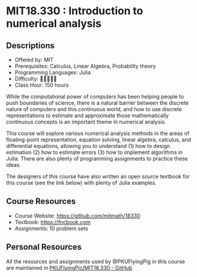 # MIT18.330 : Introduction to numerical analysis

## Descriptions

- Offered by: MIT
- Prerequisites: Calculus, Linear Algebra, Probability theory
- Programming Languages: Julia
- Difficulty: 🌟🌟🌟🌟🌟
- Class Hour: 150 hours

While the computational power of computers has been helping people to push boundaries of science, there is a natural barrier between the discrete nature of computers and this continuous world, and how to use discrete representations to estimate and approximate those mathematically continuous concepts is an important theme in numerical analysis.

This course will explore various numerical analysis methods in the areas of floating-point representation, equation solving, linear algebra, calculus, and differential equations, allowing you to understand (1) how to design estimation (2) how to estimate errors (3) how to implement algorithms in Julia. There are also plenty of programming assignments to practice these ideas.

The designers of this course have also written an open source textbook for this course (see the link below) with plenty of Julia examples.

## Course Resources

- Course Website: <https://github.com/mitmath/18330>
- Textbook: <https://fncbook.com>
- Assignments: 10 problem sets

## Personal Resources

All the resources and assignments used by @PKUFlyingPig in this course are maintained in [PKUFlyingPic/MIT18.330 - GitHub](https://github.com/PKUFlyingPig/MIT18.330)
